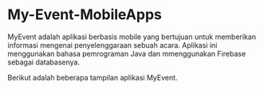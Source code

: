 # My-Event-MobileApps
MyEvent adalah aplikasi berbasis mobile yang bertujuan untuk memberikan informasi mengenai penyelenggaraan sebuah acara. Aplikasi ini menggunakan bahasa pemrograman Java
dan mmenggunakan Firebase sebagai databasenya.

Berikut adalah beberapa tampilan aplikasi MyEvent.
